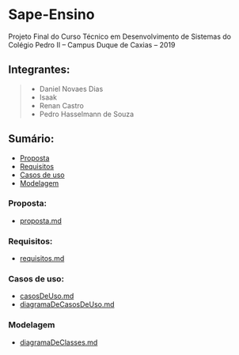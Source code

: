 # Sape-Ensino
Projeto Final do Curso Técnico em Desenvolvimento de Sistemas do Colégio Pedro II – Campus Duque de Caxias – 2019

## Integrantes:
>+ Daniel Novaes Dias
>+ Isaak
>+ Renan Castro
>+ Pedro Hasselmann de Souza

## Sumário:
- [Proposta](#proposta)
- [Requisitos](#requisitos)
- [Casos de uso](#casos-de-uso)
- [Modelagem](#modelagem)


### Proposta:

- [proposta.md](proposta.md)

### Requisitos:

- [requisitos.md](requisitos.md)

### Casos de uso:
- [casosDeUso.md](casosDeUso.md)
- [diagramaDeCasosDeUso.md](diagramaDeCasosDeUso.png)

### Modelagem
- [diagramaDeClasses.md](diagramaDeClasses.png)
